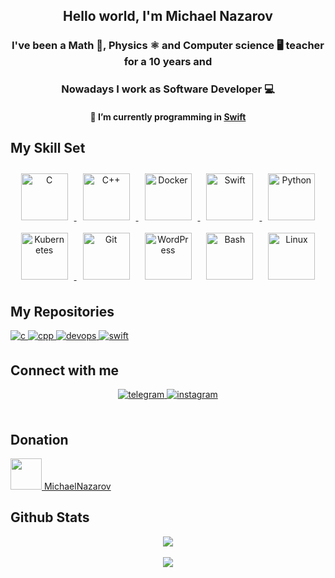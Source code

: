 ## <div align="center">Hello world, I'm Michael Nazarov</div>  

### <div align="center"> I've been a Math 📐, Physics ⚛️ and Computer science 🖥️ teacher for a 10 years and
</div>  

### <div align="center">Nowadays I work as Software Developer 💻</div>  
  
#### <div align="center">🔭 I’m currently programming in  [Swift](https://github.com/msnazarow-Swift)  

## My Skill Set  
<div align="center">  
<a href="https://github.com/msnazarow-c/" target="_blank">
<img style="margin: 10px" src="https://profilinator.rishav.dev/skills-assets/c-original.svg" alt="C" height="75"/>  
</a>
<a href="https://github.com/msnazarow-cpp" target="_blank">
<img style="margin: 10px" src="https://profilinator.rishav.dev/skills-assets/cplusplus-original.svg" alt="C++" height="75"/> 
</a>
<a href='https://github.com/msnazarow-devops' target="_blank">
<img style="margin: 10px" src="https://profilinator.rishav.dev/skills-assets/docker-original-wordmark.svg" alt="Docker" height="75" />  
</a>
<a href="https://github.com/msnazarow-swift" target="_blank">
<img style="margin: 10px" src="https://cdn-icons-png.flaticon.com/512/732/732250.png" alt="Swift" height="75" />  
</a>
<a href='https://github.com/msnazarow-python' target="_blank">
<img style="margin: 10px" src="https://profilinator.rishav.dev/skills-assets/python-original.svg" alt="Python" height="75" />  
</a>
<a href='https://github.com/msnazarow-devops' target="_blank">
<img style="margin: 10px" src="https://profilinator.rishav.dev/skills-assets/kubernetes-icon.svg" alt="Kubernetes" height="75" />
</a>
<img style="margin: 10px" src="https://profilinator.rishav.dev/skills-assets/git-scm-icon.svg" alt="Git" height="75" />  
<img style="margin: 10px" src="https://profilinator.rishav.dev/skills-assets/wordpress.png" alt="WordPress" height="75" />  
<img style="margin: 10px" src="https://bashlogo.com/img/symbol/png/monochrome_light.png" alt="Bash" height="75" />  
<img style="margin: 10px" src="https://profilinator.rishav.dev/skills-assets/linux-original.svg" alt="Linux" height="75" />  
</div>  

## My Repositories
<div align="left">
<a href="https://github.com/msnazarow-c/" target="_blank">
<img src=https://img.shields.io/badge/c-%2324292e.svg?&style=for-the-badge&logo=clang&logoColor=white alt=c style="margin-bottom: 5px;" />
</a>
 <a href="https://github.com/msnazarow-cpp" target="_blank">
<img src=https://img.shields.io/badge/c++-%2324292e.svg?&style=for-the-badge&logo=c++&logoColor=white alt=cpp style="margin-bottom: 5px;" />
</a>
<a href='https://github.com/msnazarow-devops' target="_blank">
<img src=https://img.shields.io/badge/devops-%2324292e.svg?&style=for-the-badge&logo=docker&logoColor=white alt=devops style="margin-bottom: 5px;" />
</a>
<a href="https://github.com/msnazarow-swift" target="_blank">
<img src=https://img.shields.io/badge/swift-%231E77B5.svg?&style=for-the-badge&logo=swift&logoColor=white alt=swift style="margin-bottom: 5px;" />
</a>
</div>  

## Connect with me  
<div align="center">
<a href="https://t.me/thegodofyours/" target="_blank">
<img src=https://img.shields.io/badge/telegram-%2324292e.svg?&style=for-the-badge&logo=telegram&logoColor=white alt=telegram style="margin-bottom: 5px;" />
</a>
<a href="https://instagram.com/thegodofyours" target="_blank">
<img src=https://img.shields.io/badge/instagram-%2324292e.svg?&style=for-the-badge&logo=instagram&logoColor=white alt=instagram style="margin-bottom: 5px;" />
</a>  
</div>  

<br/>
  
## Donation
<a href=https://www.patreon.com/MichaelNazarov>
<img src=https://upload.wikimedia.org/wikipedia/commons/thumb/9/94/Patreon_logo.svg/1082px-Patreon_logo.svg.png height=50 width=50>
MichaelNazarov</a>

## Github Stats  
<div align="center"><img src="https://github-readme-stats.vercel.app/api?username=msnazarow&show_icons=true&count_private=true&hide_border=true" align="center" /></div>  

<br/>  

<div align="center">
<img src="https://komarev.com/ghpvc/?username=msnazarow&&style=flat-square" align="center" />
</div>  
